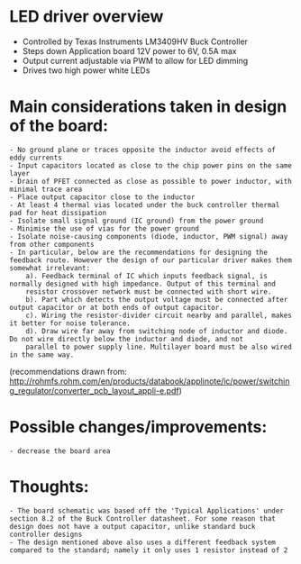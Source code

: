 # LED driver overview
- Controlled by Texas Instruments LM3409HV Buck Controller
- Steps down Application board 12V power to 6V, 0.5A max
- Output current adjustable via PWM to allow for LED dimming
- Drives two high power white LEDs

# Main considerations taken in design of the board:
	- No ground plane or traces opposite the inductor avoid effects of eddy currents
	- Input capacitors located as close to the chip power pins on the same layer
	- Drain of PFET connected as close as possible to power inductor, with minimal trace area
	- Place output capacitor close to the inductor
	- At least 4 thermal vias located under the buck controller thermal pad for heat dissipation	
	- Isolate small signal ground (IC ground) from the power ground
	- Minimise the use of vias for the power ground
	- Isolate noise-causing components (diode, inductor, PWM signal) away from other components
	- In particular, below are the recommendations for designing the feedback route. However the design of our particular driver makes them somewhat irrelevant:
		a). Feedback terminal of IC which inputs feedback signal, is normally designed with high impedance. Output of this terminal and
		resistor crossover network must be connected with short wire.
		b). Part which detects the output voltage must be connected after output capacitor or at both ends of output capacitor.
		c). Wiring the resistor-divider circuit nearby and parallel, makes it better for noise tolerance.
		d). Draw wire far away from switching node of inductor and diode. Do not wire directly below the inductor and diode, and not
		parallel to power supply line. Multilayer board must be also wired in the same way. 

(recommendations drawn from: http://rohmfs.rohm.com/en/products/databook/applinote/ic/power/switching_regulator/converter_pcb_layout_appli-e.pdf)

# Possible changes/improvements:
	- decrease the board area
	
# Thoughts:
	- The board schematic was based off the 'Typical Applications' under section 8.2 of the Buck Controller datasheet. For some reason that design does not have a output capacitor, unlike standard buck controller designs
	- The design mentioned above also uses a different feedback system compared to the standard; namely it only uses 1 resistor instead of 2